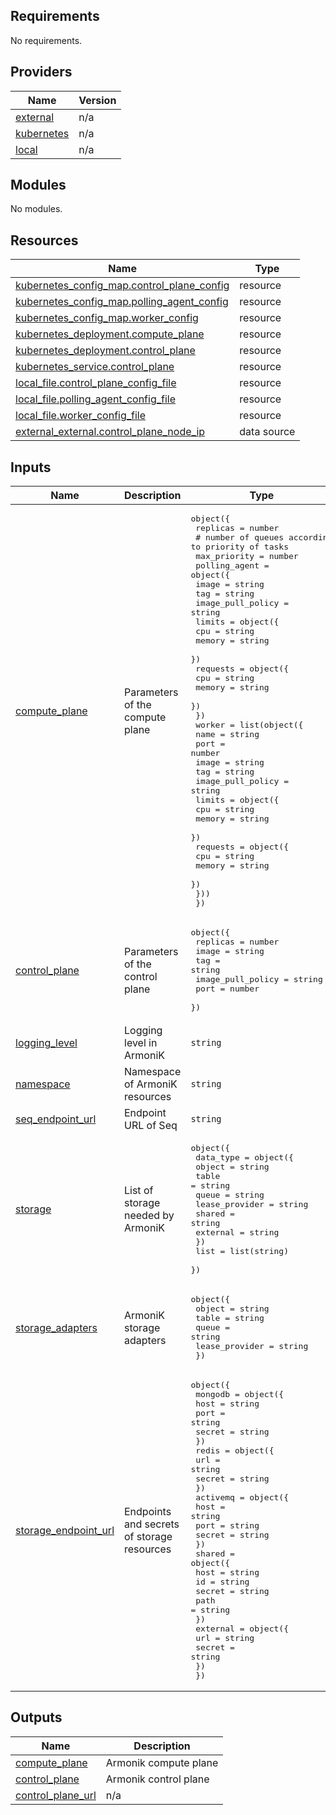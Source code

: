 <!-- BEGIN_TF_DOCS -->
## Requirements

No requirements.

## Providers

| Name | Version |
|------|---------|
| <a name="provider_external"></a> [external](#provider\_external) | n/a |
| <a name="provider_kubernetes"></a> [kubernetes](#provider\_kubernetes) | n/a |
| <a name="provider_local"></a> [local](#provider\_local) | n/a |

## Modules

No modules.

## Resources

| Name | Type |
|------|------|
| [kubernetes_config_map.control_plane_config](https://registry.terraform.io/providers/hashicorp/kubernetes/latest/docs/resources/config_map) | resource |
| [kubernetes_config_map.polling_agent_config](https://registry.terraform.io/providers/hashicorp/kubernetes/latest/docs/resources/config_map) | resource |
| [kubernetes_config_map.worker_config](https://registry.terraform.io/providers/hashicorp/kubernetes/latest/docs/resources/config_map) | resource |
| [kubernetes_deployment.compute_plane](https://registry.terraform.io/providers/hashicorp/kubernetes/latest/docs/resources/deployment) | resource |
| [kubernetes_deployment.control_plane](https://registry.terraform.io/providers/hashicorp/kubernetes/latest/docs/resources/deployment) | resource |
| [kubernetes_service.control_plane](https://registry.terraform.io/providers/hashicorp/kubernetes/latest/docs/resources/service) | resource |
| [local_file.control_plane_config_file](https://registry.terraform.io/providers/hashicorp/local/latest/docs/resources/file) | resource |
| [local_file.polling_agent_config_file](https://registry.terraform.io/providers/hashicorp/local/latest/docs/resources/file) | resource |
| [local_file.worker_config_file](https://registry.terraform.io/providers/hashicorp/local/latest/docs/resources/file) | resource |
| [external_external.control_plane_node_ip](https://registry.terraform.io/providers/hashicorp/external/latest/docs/data-sources/external) | data source |

## Inputs

| Name | Description | Type | Default | Required |
|------|-------------|------|---------|:--------:|
| <a name="input_compute_plane"></a> [compute\_plane](#input\_compute\_plane) | Parameters of the compute plane | <pre>object({<br>    replicas      = number<br>    # number of queues according to priority of tasks<br>    max_priority  = number<br>    polling_agent = object({<br>      image             = string<br>      tag               = string<br>      image_pull_policy = string<br>      limits            = object({<br>        cpu    = string<br>        memory = string<br>      })<br>      requests          = object({<br>        cpu    = string<br>        memory = string<br>      })<br>    })<br>    worker        = list(object({<br>      name              = string<br>      port              = number<br>      image             = string<br>      tag               = string<br>      image_pull_policy = string<br>      limits            = object({<br>        cpu    = string<br>        memory = string<br>      })<br>      requests          = object({<br>        cpu    = string<br>        memory = string<br>      })<br>    }))<br>  })</pre> | n/a | yes |
| <a name="input_control_plane"></a> [control\_plane](#input\_control\_plane) | Parameters of the control plane | <pre>object({<br>    replicas          = number<br>    image             = string<br>    tag               = string<br>    image_pull_policy = string<br>    port              = number<br>  })</pre> | n/a | yes |
| <a name="input_logging_level"></a> [logging\_level](#input\_logging\_level) | Logging level in ArmoniK | `string` | n/a | yes |
| <a name="input_namespace"></a> [namespace](#input\_namespace) | Namespace of ArmoniK resources | `string` | n/a | yes |
| <a name="input_seq_endpoint_url"></a> [seq\_endpoint\_url](#input\_seq\_endpoint\_url) | Endpoint URL of Seq | `string` | n/a | yes |
| <a name="input_storage"></a> [storage](#input\_storage) | List of storage needed by ArmoniK | <pre>object({<br>    data_type = object({<br>      object         = string<br>      table          = string<br>      queue          = string<br>      lease_provider = string<br>      shared         = string<br>      external       = string<br>    })<br>    list      = list(string)<br>  })</pre> | n/a | yes |
| <a name="input_storage_adapters"></a> [storage\_adapters](#input\_storage\_adapters) | ArmoniK storage adapters | <pre>object({<br>    object         = string<br>    table          = string<br>    queue          = string<br>    lease_provider = string<br>  })</pre> | n/a | yes |
| <a name="input_storage_endpoint_url"></a> [storage\_endpoint\_url](#input\_storage\_endpoint\_url) | Endpoints and secrets of storage resources | <pre>object({<br>    mongodb  = object({<br>      host   = string<br>      port   = string<br>      secret = string<br>    })<br>    redis    = object({<br>      url    = string<br>      secret = string<br>    })<br>    activemq = object({<br>      host   = string<br>      port   = string<br>      secret = string<br>    })<br>    shared   = object({<br>      host   = string<br>      id     = string<br>      secret = string<br>      path   = string<br>    })<br>    external = object({<br>      url    = string<br>      secret = string<br>    })<br>  })</pre> | n/a | yes |

## Outputs

| Name | Description |
|------|-------------|
| <a name="output_compute_plane"></a> [compute\_plane](#output\_compute\_plane) | Armonik compute plane |
| <a name="output_control_plane"></a> [control\_plane](#output\_control\_plane) | Armonik control plane |
| <a name="output_control_plane_url"></a> [control\_plane\_url](#output\_control\_plane\_url) | n/a |
<!-- END_TF_DOCS -->